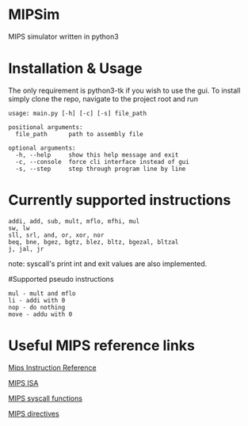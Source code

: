 # MIPSim
MIPS simulator written in python3

# Installation & Usage
The only requirement is python3-tk if you wish to use the gui.
To install simply clone the repo, navigate to the project root and run
``` 
usage: main.py [-h] [-c] [-s] file_path

positional arguments:
  file_path      path to assembly file

optional arguments:
  -h, --help     show this help message and exit
  -c, --console  force cli interface instead of gui
  -s, --step     step through program line by line
```

# Currently supported instructions
```
addi, add, sub, mult, mflo, mfhi, mul
sw, lw
sll, srl, and, or, xor, nor
beq, bne, bgez, bgtz, blez, bltz, bgezal, bltzal
j, jal, jr
```
note: syscall's print int and exit values are also implemented.

#Supported pseudo instructions
```
mul - mult and mflo
li - addi with 0
nop - do nothing
move - addu with 0
```
# Useful MIPS reference links
[Mips Instruction Reference](http://www.mrc.uidaho.edu/mrc/people/jff/digital/MIPSir.html)

[MIPS ISA](http://www.math-cs.gordon.edu/courses/cps311/handouts-2017/MIPS%20ISA.pdf)

[MIPS syscall functions](https://courses.missouristate.edu/KenVollmar/mars/Help/SyscallHelp.html)

[MIPS directives](http://students.cs.tamu.edu/tanzir/csce350/reference/assembler_dir.html)
